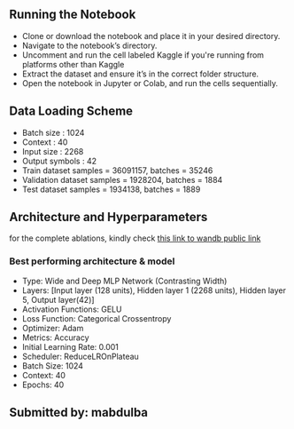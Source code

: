 ## Running the Notebook
 - Clone or download the notebook and place it in your desired directory.
 - Navigate to the notebook’s directory.
 - Uncomment and run the cell labeled Kaggle if you're running from platforms other than Kaggle
 - Extract the dataset and ensure it’s in the correct folder structure.
 - Open the notebook in Jupyter or Colab, and run the cells sequentially.
 
 
## Data Loading Scheme
 - Batch size     :  1024
 - Context        :  40
 - Input size     :  2268
 - Output symbols :  42
 - Train dataset samples = 36091157, batches = 35246
 - Validation dataset samples = 1928204, batches = 1884
 - Test dataset samples = 1934138, batches = 1889
 
 ## Architecture and Hyperparameters
for the complete ablations, kindly check [this link to wandb public link](https://wandb.ai/mabdulba-carnegie-mellon-university/hw1p2/table)

 ### Best performing architecture & model

   - Type: Wide and Deep MLP Network (Contrasting Width) 
   - Layers: [Input layer (128 units), Hidden layer 1 (2268 units), Hidden layer 5, Output layer(42)]
   - Activation Functions: GELU
   - Loss Function: Categorical Crossentropy
   - Optimizer: Adam
   - Metrics: Accuracy
   - Initial Learning Rate: 0.001
   - Scheduler: ReduceLROnPlateau
   - Batch Size: 1024
   - Context: 40
   - Epochs: 40
   
## Submitted by: mabdulba